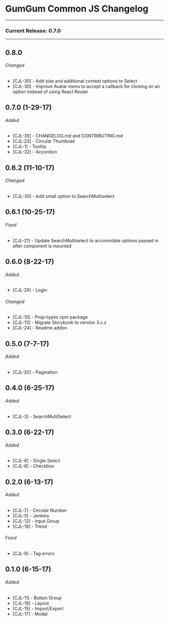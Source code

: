 # GumGum Common JS Changelog

----

### Current Release: 0.7.0

----

## 0.8.0
###### Changed

- [CJL-30] - Add size and additional context options to Select
- [CJL-30] - Improve Avatar menu to accept a callback for clicking on an option instead of using React Router

## 0.7.0 (1-29-17)
###### Added

- [CJL-35] - CHANGELOG.md and CONTRIBUTING.md
- [CJL-23] - Circular Thumbnail
- [CJL-1] - Tooltip
- [CJL-32] - Accordion


## 0.6.2 (11-10-17)
###### Changed

- [CJL-30] - Add small option to SearchMultiselect


## 0.6.1 (10-25-17)
###### Fixed

- [CJL-21] - Update SearchMultiselect to accomodate options passed in after component is mounted


## 0.6.0 (8-22-17)
###### Added

- [CJL-29] - Login

###### Changed

- [CJL-10] - Prop-types npm package
- [CJL-13] - Migrate Storybook to version 3.x.x
- [CJL-24] - Readme addon


## 0.5.0 (7-7-17)
###### Added

- [CJL-20] - Pagination


## 0.4.0 (6-25-17)
###### Added

- [CJL-3] - SearchMultiSelect


## 0.3.0 (6-22-17)
###### Added

- [CJL-6] - Single Select
- [CJL-8] - Checkbox


## 0.2.0 (6-13-17)
###### Added

- [CJL-7] - Circular Number
- [CJL-5] - Jenkins
- [CJL-12] - Input Group
- [CJL-16] - Trend

###### Fixed

- [CJL-9] - Tag errors


## 0.1.0 (6-15-17)
###### Added

- [CJL-11] - Button Group
- [CJL-18] - Layout
- [CJL-15] - Import/Export
- [CJL-17] - Modal
